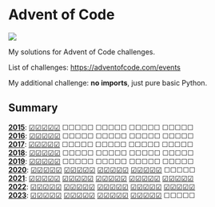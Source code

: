 Advent of Code
==============

![](https://github.com/sdatko/advent-of-code/workflows/tests/badge.svg)

My solutions for Advent of Code challenges.

List of challenges: https://adventofcode.com/events

My additional challenge: **no imports**, just pure basic Python.


Summary
-------

[**2015**](./year-2015/): [☑](./year-2015/day-01/)[☑](./year-2015/day-02/)[☑](./year-2015/day-03/)[☑](./year-2015/day-04/)[☑](./year-2015/day-05/) ☐☐☐☐☐ ☐☐☐☐☐ ☐☐☐☐☐ ☐☐☐☐☐\
[**2016**](./year-2016/): [☑](./year-2016/day-01/)[☑](./year-2016/day-02/)[☑](./year-2016/day-03/)[☑](./year-2016/day-04/)[☑](./year-2016/day-05/) ☐☐☐☐☐ ☐☐☐☐☐ ☐☐☐☐☐ ☐☐☐☐☐\
[**2017**](./year-2017/): [☑](./year-2017/day-01/)[☑](./year-2017/day-02/)[☑](./year-2017/day-03/)[☑](./year-2017/day-04/)[☑](./year-2017/day-05/) ☐☐☐☐☐ ☐☐☐☐☐ ☐☐☐☐☐ ☐☐☐☐☐\
[**2018**](./year-2018/): [☑](./year-2018/day-01/)[☑](./year-2018/day-02/)[☑](./year-2018/day-03/)[☑](./year-2018/day-04/)[☑](./year-2018/day-05/) ☐☐☐☐☐ ☐☐☐☐☐ ☐☐☐☐☐ ☐☐☐☐☐\
[**2019**](./year-2019/): [☑](./year-2019/day-01/)[☑](./year-2019/day-02/)[☑](./year-2019/day-03/)[☑](./year-2019/day-04/)[☑](./year-2019/day-05/) ☐☐☐☐☐ ☐☐☐☐☐ ☐☐☐☐☐ ☐☐☐☐☐\
[**2020**](./year-2020/): [☑](./year-2020/day-01/)[☑](./year-2020/day-02/)[☑](./year-2020/day-03/)[☑](./year-2020/day-04/)[☑](./year-2020/day-05/) [☑](./year-2020/day-06/)[☑](./year-2020/day-07/)[☑](./year-2020/day-08/)[☑](./year-2020/day-09/)[☑](./year-2020/day-10/) [☑](./year-2020/day-11/)[☑](./year-2020/day-12/)[☑](./year-2020/day-13/)[☑](./year-2020/day-14/)[☑](./year-2020/day-15/) [☑](./year-2020/day-16/)[☑](./year-2020/day-17/)[☑](./year-2020/day-18/)[☑](./year-2020/day-19/)[☑](./year-2020/day-20/) ☐☐☐☐☐\
[**2021**](./year-2021/): [☑](./year-2021/day-01/)[☑](./year-2021/day-02/)[☑](./year-2021/day-03/)[☑](./year-2021/day-04/)[☑](./year-2021/day-05/) [☑](./year-2021/day-06/)[☑](./year-2021/day-07/)[☑](./year-2021/day-08/)[☑](./year-2021/day-09/)[☑](./year-2021/day-10/) [☑](./year-2021/day-11/)[☑](./year-2021/day-12/)[☑](./year-2021/day-13/)[☑](./year-2021/day-14/)[☑](./year-2021/day-15/) [☑](./year-2021/day-16/)[☑](./year-2021/day-17/)[☑](./year-2021/day-18/)[☑](./year-2021/day-19/)[☑](./year-2021/day-20/) [☑](./year-2021/day-21/)[☑](./year-2021/day-22/)[☑](./year-2021/day-23/)[☑](./year-2021/day-24/)[☑](./year-2021/day-25/)\
[**2022**](./year-2022/): [☑](./year-2022/day-01/)[☑](./year-2022/day-02/)[☑](./year-2022/day-03/)[☑](./year-2022/day-04/)[☑](./year-2022/day-05/) [☑](./year-2022/day-06/)[☑](./year-2022/day-07/)[☑](./year-2022/day-08/)[☑](./year-2022/day-09/)[☑](./year-2022/day-10/) [☑](./year-2022/day-11/)[☑](./year-2022/day-12/)[☑](./year-2022/day-13/)[☑](./year-2022/day-14/)[☑](./year-2022/day-15/) [☑](./year-2022/day-16/)[☑](./year-2022/day-17/)[☑](./year-2022/day-18/)[☑](./year-2022/day-19/)[☑](./year-2022/day-20/) [☑](./year-2022/day-21/)[☑](./year-2022/day-22/)[☑](./year-2022/day-23/)[☑](./year-2022/day-24/)[☑](./year-2022/day-25/)\
[**2023**](./year-2023/): [☑](./year-2023/day-01/)[☑](./year-2023/day-02/)[☑](./year-2023/day-03/)[☑](./year-2023/day-04/)[☑](./year-2023/day-05/) [☑](./year-2023/day-06/)[☑](./year-2023/day-07/)[☑](./year-2023/day-08/)[☑](./year-2023/day-09/)[☑](./year-2023/day-10/) [☑](./year-2023/day-11/)[☑](./year-2023/day-12/)[☑](./year-2023/day-13/)[☑](./year-2023/day-14/)[☑](./year-2023/day-15/) [☑](./year-2023/day-16/)[☑](./year-2023/day-17/)[☑](./year-2023/day-18/)[☑](./year-2023/day-19/)[☑](./year-2023/day-20/) ☐☐☐☐☐

